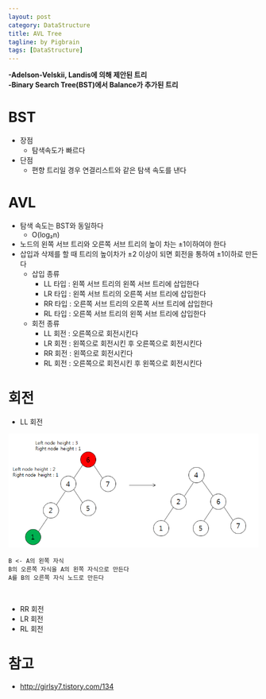 ```yaml
---
layout: post
category: DataStructure
title: AVL Tree
tagline: by Pigbrain
tags: [DataStructure]
---
```


<!--more-->

**-Adelson-Velskii, Landis에 의해 제안된 트리**  
**-Binary Search Tree(BST)에서 Balance가 추가된 트리**    

# BST  
* 장점  
	* 탐색속도가 빠르다  
* 단점  
	* 편향 트리일 경우 연결리스트와 같은 탐색 속도를 낸다  

# AVL
* 탐색 속도는 BST와 동일하다 
	* O(log₂n)   
* 노드의 왼쪽 서브 트리와 오른쪽 서브 트리의 높이 차는 ±1이하여야 한다  
* 삽입과 삭제를 할 때 트리의 높이차가 ±2 이상이 되면 회전을 통하여 ±1이하로 만든다  
	* 삽입 종류  
		* LL 타입 : 왼쪽 서브 트리의 왼쪽 서브 트리에 삽입한다  
		* LR 타입 : 왼쪽 서브 트리의 오른쪽 서브 트리에 삽입한다 
		* RR 타입 : 오른쪽 서브 트리의 오른쪽 서브 트리에 삽입한다 
		* RL 타입 : 오른쪽 서브 트리의 왼쪽 서브 트리에 삽입한다 
	* 회전 종류     
		* LL 회전 : 오른쪽으로 회전시킨다    
		* LR 회전 : 왼쪽으로 회전시킨 후 오른쪽으로 회전시킨다 
		* RR 회전 : 왼쪽으로 회전시킨다     
		* RL 회전 : 오른쪽으로 회전시킨 후 왼쪽으로 회전시킨다      

# 회전  
* LL 회전  

<img src="/assets/themes/Snail/img/DataStructure/AVLTree/LL.png" alt="">

	B <- A의 왼쪽 자식 
	B의 오른쪽 자식을 A의 왼쪽 자식으로 만든다  
	A를 B의 오른쪽 자식 노드로 만든다  

<br>  

* RR 회전  
* LR 회전  
* RL 회전  


# 참고
* http://girlsy7.tistory.com/134